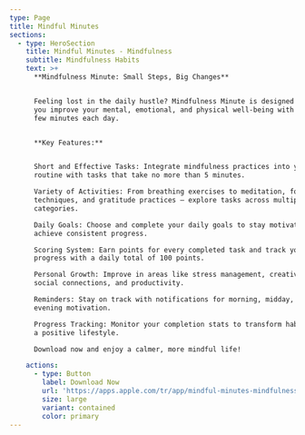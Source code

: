 ```yaml
---
type: Page
title: Mindful Minutes
sections:
  - type: HeroSection
    title: Mindful Minutes - Mindfulness
    subtitle: Mindfulness Habits
    text: >+
      **Mindfulness Minute: Small Steps, Big Changes**


      Feeling lost in the daily hustle? Mindfulness Minute is designed to help
      you improve your mental, emotional, and physical well-being with just a
      few minutes each day.


      **Key Features:**


      Short and Effective Tasks: Integrate mindfulness practices into your daily
      routine with tasks that take no more than 5 minutes.

      Variety of Activities: From breathing exercises to meditation, focus
      techniques, and gratitude practices – explore tasks across multiple
      categories.

      Daily Goals: Choose and complete your daily goals to stay motivated and
      achieve consistent progress.

      Scoring System: Earn points for every completed task and track your
      progress with a daily total of 100 points.

      Personal Growth: Improve in areas like stress management, creativity,
      social connections, and productivity.

      Reminders: Stay on track with notifications for morning, midday, and
      evening motivation.

      Progress Tracking: Monitor your completion stats to transform habits into
      a positive lifestyle.

      Download now and enjoy a calmer, more mindful life!

    actions:
      - type: Button
        label: Download Now
        url: 'https://apps.apple.com/tr/app/mindful-minutes-mindfulness/id6737522844'
        size: large
        variant: contained
        color: primary
---
```

